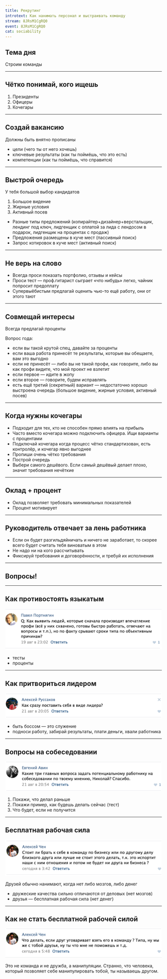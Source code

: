 ```yaml
---
title: Рекрутинг
introtext: Как нанимать персонал и выстраивать команду
stream: 8JRsM1CgRQ0
event: 8JRsM1CgRQ0
cat: sociability
---
```


## Тема дня

Строим команды

----

## Чётко понимай, кого ищешь

1. Президенты
2. Офицеры
3. Кочегары

----

## Создай вакансию

Должны быть внятно прописаны

- цели (чего ты от него хочешь)
- ключевые результаты (как ты поймёшь, что это есть)
- компетенции (как ты поймёшь, что справится)

----

## Выстрой очередь

У тебя большой выбор кандидатов

1. Большое видение
2. Жирные условия
3. Активный посев

- Разные типы предложений (копирайтер+дизайнер+верстальщик, лендинг под ключ, лидгенщик с оплатой за лида с лендосом в подарок, лидгенщик на процентах с продаж)
- Предложения размещены в куче мест (пассивный поиск)
- Запрос котировок в куче мест (активный поиск)

----

## Не верь на слово

- Всегда проси показать портфолио, отзывы и кейсы
- Проси тест — проф.гитарист сыграет «что нибудь» легко, чайник попросит предоплату
- Супервыёбистым предлагай оценить чью-то ещё работу, они от этого тают

----

## Совмещай интересы

Всегда предлагай проценты

Вопрос года:

- если вы такой крутой спец, давайте за проценты
- если ваша работа принесёт те результаты, которые вы обещаете, вам это выгодно
- если не принесёт — либо вы не такой профи, как говорите, либо вы как профи видите, что мой проект не взлетит
- если первое — идите в жопу
- если второе — говорите, будем исправлять
- есть ещё третий (секретный) вариант — недостаточно хорошо выстроена очередь (большое видение, жирные условия, активный посев)

----

## Когда нужны кочегары

- Подходит для тех, кто не способен прямо влиять на прибыль
- Часто вместо кочегара можно подключить офицера. Ищи варианты с процентами
- Подключай кочегара когда процесс чётко стандартизован, есть контролёр, и кочегар явно выгоднее
- Пропиши очень чётко требования
- Построй очередь
- Выбери самого дешёвого. Если самый дешёвый делает плохо, значит требования нечёткие

----

## Оклад + процент

- Оклад позволяет требовать минимальных показателей
- Процент мотивирует

----

## Руководитель отвечает за лень работника

- Если он будет разгильдяйничать и ничего не заработает, то скорее всего будет считать тебя виноватым в этом
- Не надо ни на кого рассчитывать
- Фиксируй требования и договорённости, и требуй их исполнения

----

## Вопросы!

----

## Как противостоять языкатым

![](/images/episode/2016-08-24-recruitment/1.png)

- тесты
- проценты

----

## Как притвориться лидером

![](/images/episode/2016-08-24-recruitment/2.png)

- быть боссом — это служение
- подноси работу, забирай результаты, плати деньги, хвали работника

----

## Вопросы на собеседовании

![](/images/episode/2016-08-24-recruitment/3.png)

1. Покажи, что делал раньше
2. Покажи пример, как будешь делать сейчас (тест)
3. Что будет, если не получится

----

## Бесплатная рабочая сила

![](/images/episode/2016-08-24-recruitment/4.png)

Друзей обычно нанимают, когда нет либо мозгов, либо денег

- дружеские качества сильно отличаются от деловых (нет мозгов)
- друзья — бесплатная рабочая сила (нет денег)

----

## Как не стать бесплатной рабочей силой

![](/images/episode/2016-08-24-recruitment/5.png)

Это не команда и не дружба, а манипуляции. Странно, что человека, который позволяет себе манипулировать тобой, ты называешь другом.
